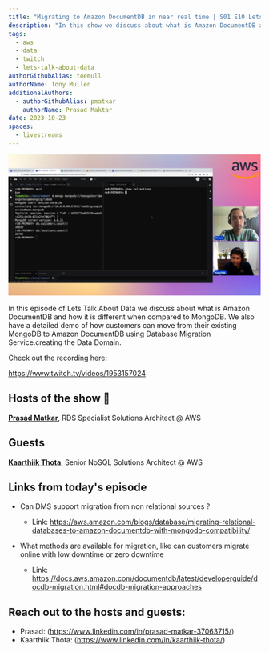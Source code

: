 ```yaml
---
title: "Migrating to Amazon DocumentDB in near real time | S01 E10 Lets Talk About Data Show"
description: "In this show we discuss about what is Amazon DocumentDB and how it is different when compared to MongoDB. We also have a detailed demo of how customers can move from their existing MongoDB to Amazon DocumentDB using Database Migration Service."
tags:
  - aws
  - data
  - twitch
  - lets-talk-about-data
authorGithubAlias: toemull
authorName: Tony Mullen
additionalAuthors:
  - authorGithubAlias: pmatkar
    authorName: Prasad Maktar
date: 2023-10-23
spaces:
  - livestreams
---
```


![Screenshot from the stream or an image related to the topic](images/show10.jpg)

In this episode of Lets Talk About Data we discuss about what is Amazon DocumentDB and how it is different when compared to MongoDB. We also have a detailed demo of how customers can move from their existing MongoDB to Amazon DocumentDB using Database Migration Service.creating the Data Domain.

Check out the recording here:

https://www.twitch.tv/videos/1953157024

## Hosts of the show 🎤

[**Prasad Matkar**](https://www.linkedin.com/in/prasad-matkar-37063715/), RDS Specialist Solutions Architect @ AWS

## Guests

[**Kaarthiik Thota**](https://www.linkedin.com/in/kaarthiik-thota/), Senior NoSQL Solutions Architect @ AWS


## Links from today's episode

* Can DMS support migration from non relational sources ? 
    * Link: https://aws.amazon.com/blogs/database/migrating-relational-databases-to-amazon-documentdb-with-mongodb-compatibility/

* What methods are available for migration, like can customers migrate online with low downtime or zero downtime
    * Link: https://docs.aws.amazon.com/documentdb/latest/developerguide/docdb-migration.html#docdb-migration-approaches


## Reach out to the hosts and guests:

- Prasad: (https://www.linkedin.com/in/prasad-matkar-37063715/)
- Kaarthiik Thota: (https://www.linkedin.com/in/kaarthiik-thota/)
